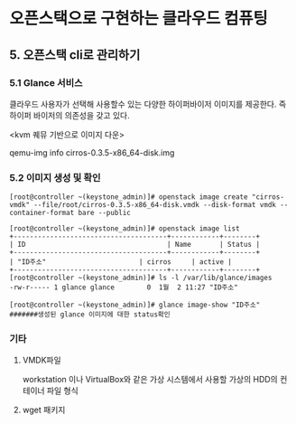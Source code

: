 # 오픈스택으로 구현하는 클라우드 컴퓨팅

## 5. 오픈스택 cli로 관리하기

### 5.1 Glance 서비스

클라우드 사용자가 선택해 사용할수 있는 다양한 하이퍼바이저 이미지를 제공한다. 즉 하이퍼 바이저의 의존성을 갖고 있다. 

<kvm 퀘뮤 기반으로 이미지 다운>

qemu-img info cirros-0.3.5-x86_64-disk.img



### 5.2 이미지 생성 및 확인

```shell
[root@controller ~(keystone_admin)]# openstack image create "cirros-vmdk" --file/root/cirros-0.3.5-x86_64-disk.vmdk --disk-format vmdk --container-format bare --public

[root@controller ~(keystone_admin)]# openstack image list
+--------------------------------------+------------+--------+
| ID                                   | Name       | Status |
+--------------------------------------+------------+--------+
| "ID주소"                       | cirros     | active |
+--------------------------------------+------------+--------+
[root@controller ~(keystone_admin)]# ls -l /var/lib/glance/images
-rw-r----- 1 glance glance        0  1월  2 11:27 "ID주소"

[root@controller ~(keystone_admin)]# glance image-show "ID주소"
#######생성된 glance 이미지에 대한 status확인
```



### 기타

1. VMDK파일

   workstation 이나 VirtualBox와 같은 가상 시스템에서 사용할 가상의 HDD의 컨테이너 파일 형식

2. wget 패키지